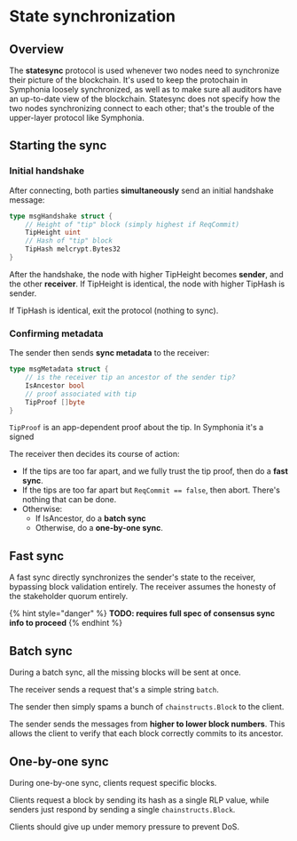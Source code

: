 # State synchronization

## Overview

The **statesync** protocol is used whenever two nodes need to synchronize their picture of the blockchain. It's used to keep the protochain in Symphonia loosely synchronized, as well as to make sure all auditors have an up-to-date view of the blockchain. Statesync does not specify how the two nodes synchronizing connect to each other; that's the trouble of the upper-layer protocol like Symphonia.

## Starting the sync

### Initial handshake

After connecting, both parties **simultaneously** send an initial handshake message:

```go
type msgHandshake struct {
    // Height of "tip" block (simply highest if ReqCommit)
    TipHeight uint 
    // Hash of "tip" block
    TipHash melcrypt.Bytes32
}
```

After the handshake, the node with higher TipHeight becomes **sender**, and the other **receiver**. If TipHeight is identical, the node with higher TipHash is sender. 

If TipHash is identical, exit the protocol \(nothing to sync\). 

### Confirming metadata

The sender then sends **sync metadata** to the receiver:

```go
type msgMetadata struct {
    // is the receiver tip an ancestor of the sender tip?
    IsAncestor bool
    // proof associated with tip
    TipProof []byte
}
```

`TipProof` is an app-dependent proof about the tip. In Symphonia it's a signed 

The receiver then decides its course of action:

* If the tips are too far apart, and we fully trust the tip proof, then do a **fast sync**. 
* If the tips are too far apart but `ReqCommit == false`, then abort. There's nothing that can be done.
* Otherwise:
  * If IsAncestor, do a **batch sync**
  * Otherwise, do a **one-by-one sync**.

## Fast sync

A fast sync directly synchronizes the sender's state to the receiver, bypassing block validation entirely. The receiver assumes the honesty of the stakeholder quorum entirely.

{% hint style="danger" %}
**TODO: requires full spec of consensus sync info to proceed**
{% endhint %}

## Batch sync

During a batch sync, all the missing blocks will be sent at once.

The receiver sends a request that's a simple string `batch`.

The sender then simply spams a bunch of `chainstructs.Block` to the client.

The sender sends the messages from **higher to lower block numbers**. This allows the client to verify that each block correctly commits to its ancestor. 

## One-by-one sync

During one-by-one sync, clients request specific blocks.

Clients request a block by sending its hash as a single RLP value, while senders just respond by sending a single `chainstructs.Block`. 

Clients should give up under memory pressure to prevent DoS.

## 



### 

